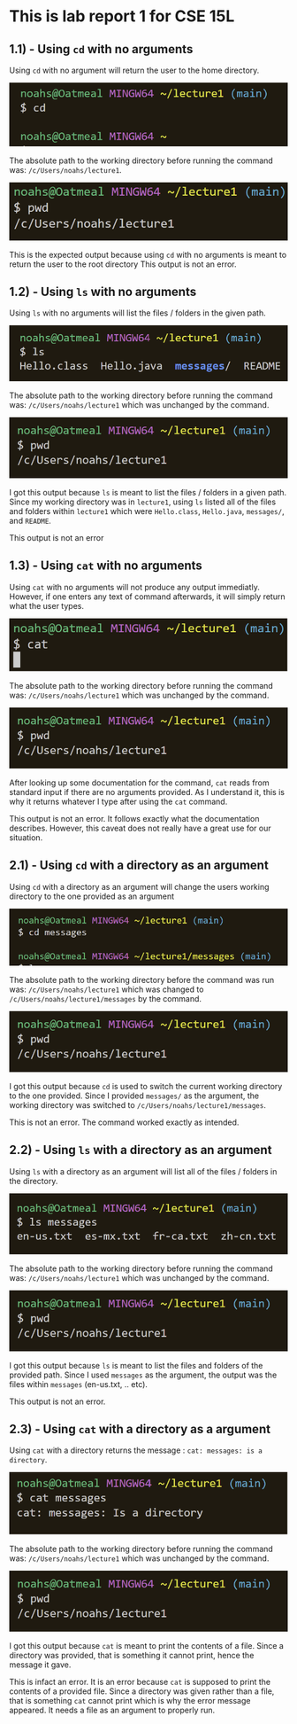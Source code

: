 # This is lab report 1 for CSE 15L

## 1.1) - Using `cd` with no arguments

Using `cd` with no argument will return the user to the home directory.

![image](lr1-1.png)

The absolute path to the working directory before running the command was:
`/c/Users/noahs/lecture1`.

![image](lr1-2.png)

This is the expected output because using `cd` with no arguments is meant to return the user to the root directory
This output is not an error.

## 1.2) - Using `ls` with no arguments

Using `ls` with no arguments will list the files / folders in the given path.

![image](lr1-3.png)

The absolute path to the working directory before running the command was:
`/c/Users/noahs/lecture1` which was unchanged by the command.

![image](lr1-4.png)

I got this output because `ls` is meant to list the files / folders in a given path. Since my working directory was in `lecture1`, using `ls` listed all of the files and folders within `lecture1` which were `Hello.class`,  `Hello.java`,  `messages/`, and  `README`.

This output is not an error

## 1.3) - Using `cat` with no arguments

Using `cat` with no arguments will not produce any output immediatly. However, if one enters any text of command afterwards, it will simply return what the user types.

![image](lr1-5.png)

The absolute path to the working directory before running the command was:
`/c/Users/noahs/lecture1` which was unchanged by the command.

![image](lr1-4.png)

After looking up some documentation for the command, `cat` reads from standard input if there are no arguments provided. As I understand it, this is why it returns whatever I type after using the `cat` command.

This output is not an error. It follows exactly what the documentation describes. However, this caveat does not really have a great use for our situation.

## 2.1) - Using `cd` with a directory as an argument

Using `cd` with a directory as an argument will change the users working directory to the one provided as an argument

![image](lr1-6.png)

The absolute path to the working directory before the command was run was:
`/c/Users/noahs/lecture1` which was changed to `/c/Users/noahs/lecture1/messages` by the command.

![image](lr1-4.png)

I got this output because `cd` is used to switch the current working directory to the one provided. Since I provided `messages/` as the argument, the working directory was switched to `/c/Users/noahs/lecture1/messages`.

This is not an error. The command worked exactly as intended.

## 2.2) - Using `ls` with a directory as an argument

Using `ls` with a directory as an argument will list all of the files / folders in the directory.

![image](lr1-7.png)

The absolute path to the working directory before running the command was:
`/c/Users/noahs/lecture1` which was unchanged by the command.

![image](lr1-4.png)

I got this output because `ls` is meant to list the files and folders of the provided path. Since I used `messages` as the argument, the output was the files within `messages` (en-us.txt, .. etc).

This output is not an error.

## 2.3) - Using `cat` with a directory as a argument

Using `cat` with a directory returns the message : `cat: messages: is a directory`.

![image](lr1-8.png)

The absolute path to the working directory before running the command was:
`/c/Users/noahs/lecture1` which was unchanged by the command.

![image](lr1-4.png)

I got this output because `cat` is meant to print the contents of a file. Since a directory was provided, that is something it cannot print, hence the message it gave.

This is infact an error. It is an error because `cat` is supposed to print the contents of a provided file. Since a directory was given rather than a file, that is something `cat` cannot print which is why the error message appeared. It needs a file as an argument to properly run.


